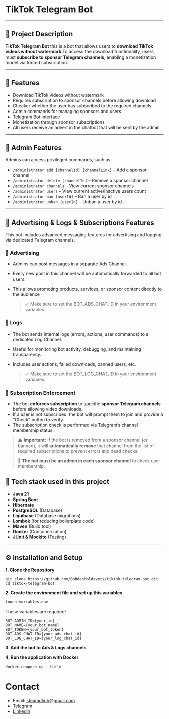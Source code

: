 # TikTok Telegram Bot

---

## 🧩 Project Description
**TikTok Telegram Bot** this is a bot that allows users to **download TikTok videos without watermark**.To access the download functionality, users must **subscribe to sponsor Telegram channels**,
enabling a monetization model via forced subscription.

---

## 🚀 Features
- Download TikTok videos without watermark
- Requires subscription to sponsor channels before allowing download
- Checker whether the user has subscribed to the required channels
- Admin commands for managing sponsors and users
- Telegram Bot interface
- Monetization through sponsor subscriptions
- All users receive an advert in the chatbot that will be sent by the admin

---

## 🔐 Admin Features

Admins can access privileged commands, such as:

- `/administrator add [channelId] [channelLink]` – Add a sponsor channel
- `/administrator delete [channelId]` – Remove a sponsor channel
- `/administrator channels` – View current sponsor channels
- `/administrator users` – View current active/inactive users count
- `/administrator ban [userId]` – Ban a user by id
- `/administrator unban [userId]` – Unban a user by id

---

## 📢 Advertising & Logs & Subscriptions Features
This bot includes advanced messaging features for advertising and logging via dedicated Telegram channels.

### 📢 Advertising
- Admins can post messages in a separate Ads Channel.
- Every new post in this channel will be automatically forwarded to all bot users.
- This allows promoting products, services, or sponsor content directly to the audience

    > ✅ Make sure to set the BOT_ADS_CHAT_ID in your environment variables.

### 📄 Logs
- The bot sends internal logs (errors, actions, user commands) to a dedicated Log Channel.
- Useful for monitoring bot activity, debugging, and maintaining transparency.
- Includes user actions, failed downloads, banned users, etc.

    >✅ Make sure to set the BOT_LOG_CHAT_ID in your environment variables.

### 🔔 Subscription Enforcement

- The bot **enforces subscription** to specific **sponsor Telegram channels** before allowing video downloads.
- If a user is not subscribed, the bot will prompt them to join and provide a "Check" button to verify.
- The subscription check is performed via Telegram’s channel membership status.
> ⚠️ **Important:** If the bot is removed from a sponsor channel (or banned), it will **automatically remove** that channel from the list of required subscriptions to prevent errors and dead checks.

> 🔐 **The bot must be an admin in each sponsor channel** to check user membership.

## 🧰 Tech stack used in this project
- **Java 21**
- **Spring Boot**
- **Hibernate**
- **PostgreSQL** (Database)
- **Liquibase** (Database migrations)
- **Lombok** (for reducing boilerplate code)
- **Maven** (Build tool)
- **Docker** (Containerization)
- **JUnit & Mockito** (Testing)

---

## ⚙️ Installation and Setup

**1. Clone the Repository**

```
git clone https://github.com/BohdanMoldavets/tiktok-telegram-bot.git
cd tiktok-telegram-bot
```

**2. Create the environment file and set up this variables**

```
touch variables.env 
```
These variables are required!
```
BOT_ADMIN_ID={your_id}
BOT_NAME={your_bot_name}
BOT_TOKEN={your_bot_token}
BOT_ADS_CHAT_ID={your_ads_chat_id}
BOT_LOG_CHAT_ID={your_log_chat_id}
```

**3. Add the bot to Ads & Logs channels**

**4. Run the application with Docker**
```
docker-compose up --build
```

# Contact
+ Email: [steamdlmb@gmail.com](mailto:steamdlmb@gmail.com)
+ [Telegram](https://telegram.me/moldavets)
+ [Linkedin](https://www.linkedin.com/in/bohdan-moldavets/)
